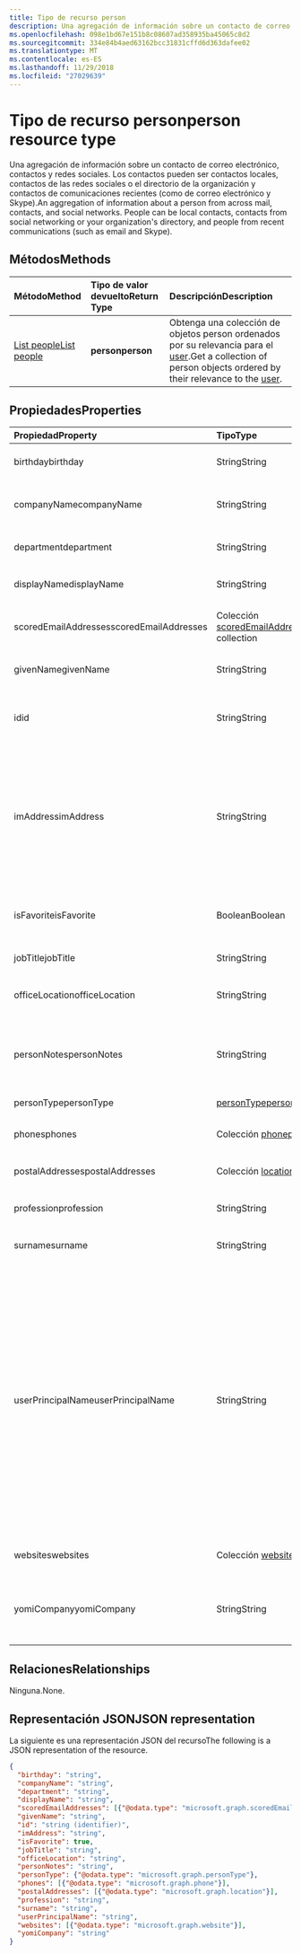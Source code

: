 ```yaml
---
title: Tipo de recurso person
description: Una agregación de información sobre un contacto de correo electrónico, contactos y redes sociales. Los contactos pueden ser contactos locales, contactos de las redes sociales o el directorio de la organización y contactos de comunicaciones recientes (como de correo electrónico y Skype).
ms.openlocfilehash: 098e1bd67e151b8c08607ad358935ba45065c8d2
ms.sourcegitcommit: 334e84b4aed63162bcc31831cffd6d363dafee02
ms.translationtype: MT
ms.contentlocale: es-ES
ms.lasthandoff: 11/29/2018
ms.locfileid: "27029639"
---
```

# <a name="person-resource-type"></a><span data-ttu-id="9efba-104">Tipo de recurso person</span><span class="sxs-lookup"><span data-stu-id="9efba-104">person resource type</span></span>

<span data-ttu-id="9efba-p102">Una agregación de información sobre un contacto de correo electrónico, contactos y redes sociales. Los contactos pueden ser contactos locales, contactos de las redes sociales o el directorio de la organización y contactos de comunicaciones recientes (como de correo electrónico y Skype).</span><span class="sxs-lookup"><span data-stu-id="9efba-p102">An aggregation of information about a person from across mail, contacts, and social networks. People can be local contacts, contacts from social networking or your organization's directory, and people from recent communications (such as email and Skype).</span></span>

## <a name="methods"></a><span data-ttu-id="9efba-107">Métodos</span><span class="sxs-lookup"><span data-stu-id="9efba-107">Methods</span></span>

| <span data-ttu-id="9efba-108">Método</span><span class="sxs-lookup"><span data-stu-id="9efba-108">Method</span></span> | <span data-ttu-id="9efba-109">Tipo de valor devuelto</span><span class="sxs-lookup"><span data-stu-id="9efba-109">Return Type</span></span> | <span data-ttu-id="9efba-110">Descripción</span><span class="sxs-lookup"><span data-stu-id="9efba-110">Description</span></span> |
|:---------------|:--------|:----------|
|[<span data-ttu-id="9efba-111">List people</span><span class="sxs-lookup"><span data-stu-id="9efba-111">List people</span></span>](../api/user-list-people.md) | <span data-ttu-id="9efba-112">**person**</span><span class="sxs-lookup"><span data-stu-id="9efba-112">**person**</span></span> |<span data-ttu-id="9efba-113">Obtenga una colección de objetos person ordenados por su relevancia para el [user](../resources/user.md).</span><span class="sxs-lookup"><span data-stu-id="9efba-113">Get a collection of person objects ordered by their relevance to the [user](../resources/user.md).</span></span>|

## <a name="properties"></a><span data-ttu-id="9efba-114">Propiedades</span><span class="sxs-lookup"><span data-stu-id="9efba-114">Properties</span></span>

| <span data-ttu-id="9efba-115">Propiedad</span><span class="sxs-lookup"><span data-stu-id="9efba-115">Property</span></span> | <span data-ttu-id="9efba-116">Tipo</span><span class="sxs-lookup"><span data-stu-id="9efba-116">Type</span></span> | <span data-ttu-id="9efba-117">Descripción</span><span class="sxs-lookup"><span data-stu-id="9efba-117">Description</span></span> |
|:---------------|:--------|:----------|
|<span data-ttu-id="9efba-118">birthday</span><span class="sxs-lookup"><span data-stu-id="9efba-118">birthday</span></span>|<span data-ttu-id="9efba-119">String</span><span class="sxs-lookup"><span data-stu-id="9efba-119">String</span></span>|<span data-ttu-id="9efba-120">Cumpleaños del contacto.</span><span class="sxs-lookup"><span data-stu-id="9efba-120">The person's birthday.</span></span>|
|<span data-ttu-id="9efba-121">companyName</span><span class="sxs-lookup"><span data-stu-id="9efba-121">companyName</span></span>|<span data-ttu-id="9efba-122">String</span><span class="sxs-lookup"><span data-stu-id="9efba-122">String</span></span>|<span data-ttu-id="9efba-123">Nombre de la compañía del contacto.</span><span class="sxs-lookup"><span data-stu-id="9efba-123">The name of the person's company.</span></span>|
|<span data-ttu-id="9efba-124">department</span><span class="sxs-lookup"><span data-stu-id="9efba-124">department</span></span>|<span data-ttu-id="9efba-125">String</span><span class="sxs-lookup"><span data-stu-id="9efba-125">String</span></span>|<span data-ttu-id="9efba-126">Departamento del contacto.</span><span class="sxs-lookup"><span data-stu-id="9efba-126">The person's department.</span></span>|
|<span data-ttu-id="9efba-127">displayName</span><span class="sxs-lookup"><span data-stu-id="9efba-127">displayName</span></span>|<span data-ttu-id="9efba-128">String</span><span class="sxs-lookup"><span data-stu-id="9efba-128">String</span></span>|<span data-ttu-id="9efba-129">Nombre para mostrar del contacto.</span><span class="sxs-lookup"><span data-stu-id="9efba-129">The person's display name.</span></span>|
|<span data-ttu-id="9efba-130">scoredEmailAddresses</span><span class="sxs-lookup"><span data-stu-id="9efba-130">scoredEmailAddresses</span></span>|<span data-ttu-id="9efba-131">Colección [scoredEmailAddress](scoredemailaddress.md)</span><span class="sxs-lookup"><span data-stu-id="9efba-131">[scoredEmailAddress](scoredemailaddress.md) collection</span></span>|<span data-ttu-id="9efba-132">Direcciones de correo electrónico del contacto.</span><span class="sxs-lookup"><span data-stu-id="9efba-132">The person's email addresses.</span></span>|
|<span data-ttu-id="9efba-133">givenName</span><span class="sxs-lookup"><span data-stu-id="9efba-133">givenName</span></span>|<span data-ttu-id="9efba-134">String</span><span class="sxs-lookup"><span data-stu-id="9efba-134">String</span></span>|<span data-ttu-id="9efba-135">Nombre propio del contacto.</span><span class="sxs-lookup"><span data-stu-id="9efba-135">The person's given name.</span></span>|
|<span data-ttu-id="9efba-136">id</span><span class="sxs-lookup"><span data-stu-id="9efba-136">id</span></span>|<span data-ttu-id="9efba-137">String</span><span class="sxs-lookup"><span data-stu-id="9efba-137">String</span></span>|<span data-ttu-id="9efba-p103">Identificador único del contacto. Solo lectura.</span><span class="sxs-lookup"><span data-stu-id="9efba-p103">The person's unique identifier. Read-only.</span></span>|
|<span data-ttu-id="9efba-140">imAddress</span><span class="sxs-lookup"><span data-stu-id="9efba-140">imAddress</span></span>|<span data-ttu-id="9efba-141">String</span><span class="sxs-lookup"><span data-stu-id="9efba-141">String</span></span>|<span data-ttu-id="9efba-p104">Dirección del protocolo de inicio de sesión (SIP) de voz sobre IP (VOIP) del servicio de mensajería instantánea correspondiente al usuario. Solo lectura.</span><span class="sxs-lookup"><span data-stu-id="9efba-p104">The instant message voice over IP (VOIP) session initiation protocol (SIP) address for the user. Read-only.</span></span>|
|<span data-ttu-id="9efba-144">isFavorite</span><span class="sxs-lookup"><span data-stu-id="9efba-144">isFavorite</span></span>|<span data-ttu-id="9efba-145">Boolean</span><span class="sxs-lookup"><span data-stu-id="9efba-145">Boolean</span></span>|<span data-ttu-id="9efba-146">`true` si el usuario ha marcado este contacto como favorito.</span><span class="sxs-lookup"><span data-stu-id="9efba-146">`true` if the user has flagged this person as a favorite.</span></span>|
|<span data-ttu-id="9efba-147">jobTitle</span><span class="sxs-lookup"><span data-stu-id="9efba-147">jobTitle</span></span>|<span data-ttu-id="9efba-148">String</span><span class="sxs-lookup"><span data-stu-id="9efba-148">String</span></span>|<span data-ttu-id="9efba-149">Puesto del contacto.</span><span class="sxs-lookup"><span data-stu-id="9efba-149">The person's job title.</span></span>|
|<span data-ttu-id="9efba-150">officeLocation</span><span class="sxs-lookup"><span data-stu-id="9efba-150">officeLocation</span></span>|<span data-ttu-id="9efba-151">String</span><span class="sxs-lookup"><span data-stu-id="9efba-151">String</span></span>|<span data-ttu-id="9efba-152">Ubicación de la oficina del contacto.</span><span class="sxs-lookup"><span data-stu-id="9efba-152">The location of the person's office.</span></span>|
|<span data-ttu-id="9efba-153">personNotes</span><span class="sxs-lookup"><span data-stu-id="9efba-153">personNotes</span></span>|<span data-ttu-id="9efba-154">String</span><span class="sxs-lookup"><span data-stu-id="9efba-154">String</span></span>|<span data-ttu-id="9efba-155">Notas de forma libre que el usuario ha tomado sobre este contacto.</span><span class="sxs-lookup"><span data-stu-id="9efba-155">Free-form notes that the user has taken about this person.</span></span>|
|<span data-ttu-id="9efba-156">personType</span><span class="sxs-lookup"><span data-stu-id="9efba-156">personType</span></span>|[<span data-ttu-id="9efba-157">personType</span><span class="sxs-lookup"><span data-stu-id="9efba-157">personType</span></span>](persontype.md) |<span data-ttu-id="9efba-158">Tipo de contacto.</span><span class="sxs-lookup"><span data-stu-id="9efba-158">The type of person.</span></span>|
|<span data-ttu-id="9efba-159">phones</span><span class="sxs-lookup"><span data-stu-id="9efba-159">phones</span></span>|<span data-ttu-id="9efba-160">Colección [phone](phone.md)</span><span class="sxs-lookup"><span data-stu-id="9efba-160">[phone](phone.md) collection</span></span>|<span data-ttu-id="9efba-161">Número de teléfono del contacto.</span><span class="sxs-lookup"><span data-stu-id="9efba-161">The person's phone numbers.</span></span>|
|<span data-ttu-id="9efba-162">postalAddresses</span><span class="sxs-lookup"><span data-stu-id="9efba-162">postalAddresses</span></span>|<span data-ttu-id="9efba-163">Colección [location](location.md)</span><span class="sxs-lookup"><span data-stu-id="9efba-163">[location](location.md) collection</span></span>|<span data-ttu-id="9efba-164">Direcciones del contacto.</span><span class="sxs-lookup"><span data-stu-id="9efba-164">The person's addresses.</span></span>|
|<span data-ttu-id="9efba-165">profession</span><span class="sxs-lookup"><span data-stu-id="9efba-165">profession</span></span>|<span data-ttu-id="9efba-166">String</span><span class="sxs-lookup"><span data-stu-id="9efba-166">String</span></span>|<span data-ttu-id="9efba-167">Profesión del contacto.</span><span class="sxs-lookup"><span data-stu-id="9efba-167">The person's profession.</span></span>|
|<span data-ttu-id="9efba-168">surname</span><span class="sxs-lookup"><span data-stu-id="9efba-168">surname</span></span>|<span data-ttu-id="9efba-169">String</span><span class="sxs-lookup"><span data-stu-id="9efba-169">String</span></span>|<span data-ttu-id="9efba-170">Apellido del contacto.</span><span class="sxs-lookup"><span data-stu-id="9efba-170">The person's surname.</span></span>|
|<span data-ttu-id="9efba-171">userPrincipalName</span><span class="sxs-lookup"><span data-stu-id="9efba-171">userPrincipalName</span></span>|<span data-ttu-id="9efba-172">String</span><span class="sxs-lookup"><span data-stu-id="9efba-172">String</span></span>|<span data-ttu-id="9efba-p105">Nombre principal de usuario (UPN) del contacto. El UPN es un nombre de inicio de sesión de Internet del contacto basado en la norma [RFC 822](https://www.ietf.org/rfc/rfc0822.txt). Por convención, se debe asignar al nombre de correo electrónico del contacto. El formato general es alias@domain.</span><span class="sxs-lookup"><span data-stu-id="9efba-p105">The user principal name (UPN) of the person. The UPN is an Internet-style login name for the person based on the Internet standard [RFC 822](https://www.ietf.org/rfc/rfc0822.txt). By convention, this should map to the person's email name. The general format is alias@domain.</span></span>|
|<span data-ttu-id="9efba-177">websites</span><span class="sxs-lookup"><span data-stu-id="9efba-177">websites</span></span>|<span data-ttu-id="9efba-178">Colección [website](website.md)</span><span class="sxs-lookup"><span data-stu-id="9efba-178">[website](website.md) collection</span></span>|<span data-ttu-id="9efba-179">Sitios web del contacto.</span><span class="sxs-lookup"><span data-stu-id="9efba-179">The person's websites.</span></span>|
|<span data-ttu-id="9efba-180">yomiCompany</span><span class="sxs-lookup"><span data-stu-id="9efba-180">yomiCompany</span></span>|<span data-ttu-id="9efba-181">String</span><span class="sxs-lookup"><span data-stu-id="9efba-181">String</span></span>|<span data-ttu-id="9efba-182">Nombre fonético japonés de la compañía del contacto.</span><span class="sxs-lookup"><span data-stu-id="9efba-182">The phonetic Japanese name of the person's company.</span></span>|

## <a name="relationships"></a><span data-ttu-id="9efba-183">Relaciones</span><span class="sxs-lookup"><span data-stu-id="9efba-183">Relationships</span></span>

<span data-ttu-id="9efba-184">Ninguna.</span><span class="sxs-lookup"><span data-stu-id="9efba-184">None.</span></span>

## <a name="json-representation"></a><span data-ttu-id="9efba-185">Representación JSON</span><span class="sxs-lookup"><span data-stu-id="9efba-185">JSON representation</span></span>

<span data-ttu-id="9efba-186">La siguiente es una representación JSON del recurso</span><span class="sxs-lookup"><span data-stu-id="9efba-186">The following is a JSON representation of the resource.</span></span>

<!--{
  "blockType": "resource",
  "optionalProperties": [],
  "baseType": "microsoft.graph.entity",
  "@odata.type": "microsoft.graph.person"
}-->

```json
{
  "birthday": "string",
  "companyName": "string",
  "department": "string",
  "displayName": "string",
  "scoredEmailAddresses": [{"@odata.type": "microsoft.graph.scoredEmailAddress"}],
  "givenName": "string",
  "id": "string (identifier)",
  "imAddress": "string",
  "isFavorite": true,
  "jobTitle": "string",
  "officeLocation": "string",
  "personNotes": "string",
  "personType": {"@odata.type": "microsoft.graph.personType"},
  "phones": [{"@odata.type": "microsoft.graph.phone"}],
  "postalAddresses": [{"@odata.type": "microsoft.graph.location"}],
  "profession": "string",
  "surname": "string",
  "userPrincipalName": "string",
  "websites": [{"@odata.type": "microsoft.graph.website"}],
  "yomiCompany": "string"
}

```

<!-- uuid: 8fcb5dbc-d5aa-4681-8e31-b001d5168d79
2015-10-25 14:57:30 UTC -->
<!-- {
  "type": "#page.annotation",
  "description": "person resource",
  "keywords": "",
  "section": "documentation",
  "tocPath": ""
}-->
